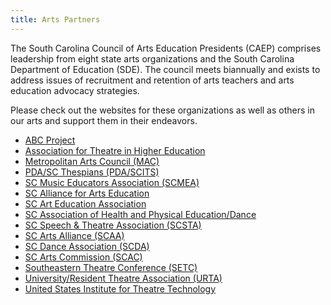 ```yaml
---
title: Arts Partners
---
```


The South Carolina Council of Arts Education Presidents (CAEP) comprises leadership from eight state arts organizations and the South Carolina Department of Education (SDE). The council meets biannually and exists to address issues of recruitment and retention of arts teachers and arts education advocacy strategies.

Please check out the websites for these organizations as well as others in our arts and support them in their endeavors.

- [ABC Project](http://www.abcprojectsc.com/)
- [Association for Theatre in Higher Education](http://www.athe.org/)
- [Metropolitan Arts Council (MAC)](http://www.greenvillearts.com/)
- [PDA/SC Thespians (PDA/SCITS)](http://www.pdascits.org/)
- [SC Music Educators Association (SCMEA)](http://www.scmea.net/)
- [SC Alliance for Arts Education](http://www.scaae.net/)
- [SC Art Education Association](http://scaea.org/)
- [SC Association of Health and Physical Education/Dance](http://scahperd.org/)
- [SC Speech & Theatre Association (SCSTA)](http://www.scsta.org/)
- [SC Arts Alliance (SCAA)](http://www.scartsalliance.net/)
- [SC Dance Association (SCDA)](http://scdanceassociation.webs.com/)
- [SC Arts Commission (SCAC)](http://www.southcarolinaarts.com/)
- [Southeastern Theatre Conference (SETC)](http://www.setc.org/)
- [University/Resident Theatre Association (URTA)](http://www.urta.com/)
- [United States Institute for Theatre Technology](http://www.usitt.org/)

